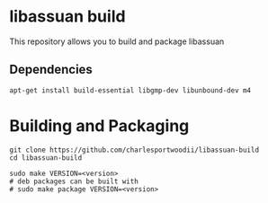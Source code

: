 # libassuan build

This repository allows you to build and package libassuan

## Dependencies

```
apt-get install build-essential libgmp-dev libunbound-dev m4
```

# Building and Packaging
```
git clone https://github.com/charlesportwoodii/libassuan-build
cd libassuan-build

sudo make VERSION=<version>
# deb packages can be built with
# sudo make package VERSION=<version>
```
